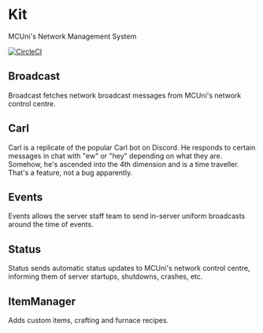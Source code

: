 # Kit
MCUni's Network Management System

[![CircleCI](https://dl.circleci.com/status-badge/img/gh/MCUniDev/Kit-Bukkit/tree/main.svg?style=svg)](https://dl.circleci.com/status-badge/redirect/gh/MCUniDev/Kit-Bukkit/tree/main)

## Broadcast
Broadcast fetches network broadcast messages from MCUni's network control centre.

## Carl
Carl is a replicate of the popular Carl bot on Discord. He responds to certain messages in chat with "ew" or "hey" depending on what
they are. Somehow, he's ascended into the 4th dimension and is a time traveller. That's a feature, not a bug apparently.

## Events
Events allows the server staff team to send in-server uniform broadcasts around the time of events.

## Status
Status sends automatic status updates to MCUni's network control centre, informing them of server startups, shutdowns, crashes, etc.

## ItemManager
Adds custom items, crafting and furnace recipes.

